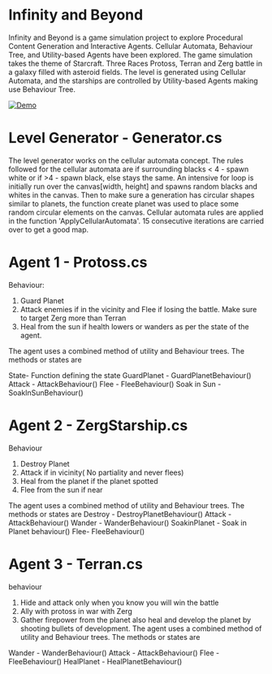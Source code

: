 # Infinity and Beyond
Infinity and Beyond is a game simulation project to explore Procedural Content Generation and Interactive Agents. Cellular Automata, Behaviour Tree, and Utility-based Agents have been explored. The game simulation takes the theme of Starcraft. Three Races Protoss, Terran and Zerg battle in a galaxy filled with asteroid fields. The level is generated using Cellular Automata, and the starships are controlled by Utility-based Agents making use Behaviour Tree.

[![Demo](https://img.youtube.com/vi/-8xOKD-uKc4/maxresdefault.jpg)](https://www.youtube.com/watch?v=-8xOKD-uKc4)

# Level Generator - Generator.cs
The level generator works on the cellular automata concept.
The rules followed for the cellular automata are if surrounding blacks < 4 - spawn white or if >4 - spawn black, else stays the same.
An intensive for loop is initially run over the canvas[width, height] and spawns random blacks and whites in the canvas. Then  to make sure a generation has circular shapes similar to planets, the function create planet was used to place some random circular elements on the canvas. Cellular automata rules are applied in the function 'ApplyCellularAutomata'. 15 consecutive iterations are carried over to get a good map.

# Agent 1 - Protoss.cs
Behaviour:
1) Guard Planet
2) Attack enemies if in the vicinity and Flee if losing the battle. Make sure to target Zerg more than Terran
3) Heal from the sun if health lowers or wanders as per the state of the agent.

The agent uses a combined method of utility and Behaviour trees. The methods or states are

State- Function defining the state
GuardPlanet - GuardPlanetBehaviour() 
Attack - AttackBehaviour()
Flee - FleeBehaviour()
Soak in Sun - SoakInSunBehaviour()

# Agent 2 - ZergStarship.cs
Behaviour
1) Destroy Planet
2) Attack if in vicinity( No partiality and never flees)
3) Heal from the planet if the planet spotted
4) Flee from the sun if near

The agent uses a combined method of utility and Behaviour trees. The methods or states are
Destroy - DestroyPlanetBehaviour()
Attack - AttackBehaviour()
Wander - WanderBehaviour()
SoakinPlanet - Soak in Planet behaviour()
Flee- FleeBehaviour()

# Agent 3 - Terran.cs
behaviour
1) Hide and attack only when you know you will win the battle
2) Ally with protoss in war with Zerg
3) Gather firepower from the planet also heal and develop the planet by shooting bullets of development.
The agent uses a combined method of utility and Behaviour trees. The methods or states are

Wander - WanderBehaviour()
Attack - AttackBehaviour()
Flee -  FleeBehaviour()
HealPlanet - HealPlanetBehaviour()
